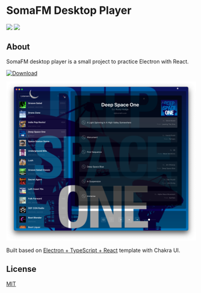 # SomaFM Desktop Player

[![](https://img.shields.io/github/workflow/status/alechko/somafm-desktop-player/Build/main)](https://github.com/alechko/somafm-desktop-player/releases/latest)
[![](https://img.shields.io/github/package-json/v/alechko/somafm-desktop-player)](https://github.com/alechko/somafm-desktop-player)

## About

SomaFM desktop player is a small project to practice Electron with React.

[![Download](https://img.shields.io/badge/-Download_Latest-success?style=for-the-badge)](https://github.com/alechko/somafm-desktop-player/releases/latest)

[![SomaFM Desktop Player](https://raw.githubusercontent.com/alechko/somafm-desktop-player/main/assets/screenshot.png ':size=800 SomaFM Desktop Player')](https://github.com/alechko/somafm-desktop-player/releases/latest)

Built based on [Electron + TypeScript + React](https://github.com/diego3g/electron-typescript-react) template with Chakra UI.

## License

[MIT](https://choosealicense.com/licenses/mit/)
